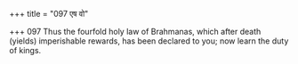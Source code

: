 +++
title = "097 एष वो"

+++
097	Thus the fourfold holy law of Brahmanas, which after death (yields) imperishable rewards, has been declared to you; now learn the duty of kings.